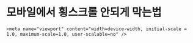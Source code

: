 # 모바일에서 횡스크롤 안되게 막는법
	<meta name="viewport" content="width=device-width, initial-scale = 1.0, maximum-scale=1.0, user-scalable=no" />